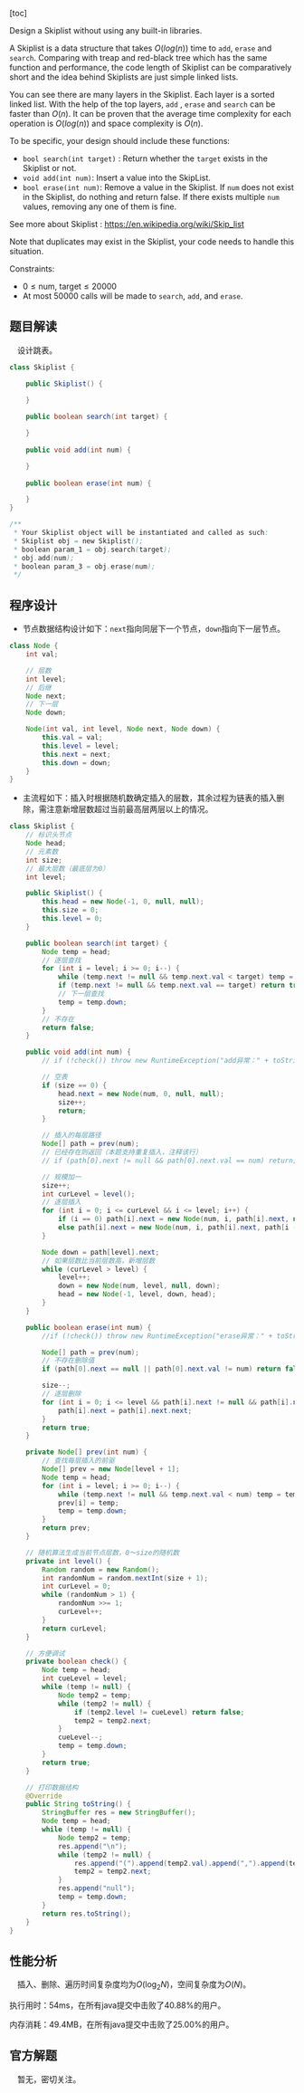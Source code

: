 [toc]

Design a Skiplist without using any built-in libraries.

A Skiplist is a data structure that takes $O(log(n))$ time to `add`, `erase` and `search`. Comparing with treap and red-black tree which has the same function and performance, the code length of Skiplist can be comparatively short and the idea behind Skiplists are just simple linked lists.

You can see there are many layers in the Skiplist. Each layer is a sorted linked list. With the help of the top layers, `add` , `erase` and `search` can be faster than $O(n)$. It can be proven that the average time complexity for each operation is $O(log(n))$ and space complexity is $O(n)$.

To be specific, your design should include these functions:

* `bool search(int target)` : Return whether the `target` exists in the Skiplist or not.
* `void add(int num)`: Insert a value into the SkipList. 
* `bool erase(int num)`: Remove a value in the Skiplist. If `num` does not exist in the Skiplist, do nothing and return false. If there exists multiple `num` values, removing any one of them is fine.

See more about Skiplist : https://en.wikipedia.org/wiki/Skip_list

Note that duplicates may exist in the Skiplist, your code needs to handle this situation.



Constraints:

* $0 \le \text{num, target} \le 20000$
* At most $50000$ calls will be made to `search`, `add`, and `erase`.



## 题目解读

&emsp;设计跳表。

```java
class Skiplist {

    public Skiplist() {

    }
    
    public boolean search(int target) {

    }
    
    public void add(int num) {

    }
    
    public boolean erase(int num) {

    }
}

/**
 * Your Skiplist object will be instantiated and called as such:
 * Skiplist obj = new Skiplist();
 * boolean param_1 = obj.search(target);
 * obj.add(num);
 * boolean param_3 = obj.erase(num);
 */
```

## 程序设计

* 节点数据结构设计如下：`next`指向同层下一个节点，`down`指向下一层节点。

```java
class Node {
    int val;

    // 层数
    int level;
    // 后继
    Node next;
    // 下一层
    Node down;

    Node(int val, int level, Node next, Node down) {
        this.val = val;
        this.level = level;
        this.next = next;
        this.down = down;
    }
}
```

* 主流程如下：插入时根据随机数确定插入的层数，其余过程为链表的插入删除，需注意新增层数超过当前最高层两层以上的情况。

```java
class Skiplist {
    // 标识头节点
    Node head;
    // 元素数
    int size;
    // 最大层数（最底层为0）
    int level;

    public Skiplist() {
        this.head = new Node(-1, 0, null, null);
        this.size = 0;
        this.level = 0;
    }

    public boolean search(int target) {
        Node temp = head;
        // 逐层查找
        for (int i = level; i >= 0; i--) {
            while (temp.next != null && temp.next.val < target) temp = temp.next;
            if (temp.next != null && temp.next.val == target) return true;
            // 下一层查找
            temp = temp.down;
        }
        // 不存在
        return false;
    }

    public void add(int num) {
        // if (!check()) throw new RuntimeException("add异常：" + toString());

        // 空表
        if (size == 0) {
            head.next = new Node(num, 0, null, null);
            size++;
            return;
        }

        // 插入的每层路径
        Node[] path = prev(num);
        // 已经存在则返回（本题支持重复插入，注释该行）
        // if (path[0].next != null && path[0].next.val == num) return;

        // 规模加一
        size++;
        int curLevel = level();
        // 逐层插入
        for (int i = 0; i <= curLevel && i <= level; i++) {
            if (i == 0) path[i].next = new Node(num, i, path[i].next, null);
            else path[i].next = new Node(num, i, path[i].next, path[i - 1].next);
        }

        Node down = path[level].next;
        // 如果层数比当前层数高，新增层数
        while (curLevel > level) {
            level++;
            down = new Node(num, level, null, down);
            head = new Node(-1, level, down, head);
        }
    }

    public boolean erase(int num) {
        //if (!check()) throw new RuntimeException("erase异常：" + toString());

        Node[] path = prev(num);
        // 不存在删除值
        if (path[0].next == null || path[0].next.val != num) return false;

        size--;
        // 逐层删除
        for (int i = 0; i <= level && path[i].next != null && path[i].next.val == num; i++) {
            path[i].next = path[i].next.next;
        }
        return true;
    }

    private Node[] prev(int num) {
        // 查找每层插入的前驱
        Node[] prev = new Node[level + 1];
        Node temp = head;
        for (int i = level; i >= 0; i--) {
            while (temp.next != null && temp.next.val < num) temp = temp.next;
            prev[i] = temp;
            temp = temp.down;
        }
        return prev;
    }

    // 随机算法生成当前节点层数，0～size的随机数
    private int level() {
        Random random = new Random();
        int randomNum = random.nextInt(size + 1);
        int curLevel = 0;
        while (randomNum > 1) {
            randomNum >>= 1;
            curLevel++;
        }
        return curLevel;
    }

    // 方便调试
    private boolean check() {
        Node temp = head;
        int cueLevel = level;
        while (temp != null) {
            Node temp2 = temp;
            while (temp2 != null) {
                if (temp2.level != cueLevel) return false;
                temp2 = temp2.next;
            }
            cueLevel--;
            temp = temp.down;
        }
        return true;
    }

    // 打印数据结构
    @Override
    public String toString() {
        StringBuffer res = new StringBuffer();
        Node temp = head;
        while (temp != null) {
            Node temp2 = temp;
            res.append("\n");
            while (temp2 != null) {
                res.append("(").append(temp2.val).append(",").append(temp2.level).append(") -> ");
                temp2 = temp2.next;
            }
            res.append("null");
            temp = temp.down;
        }
        return res.toString();
    }
}
```

## 性能分析

&emsp;插入、删除、遍历时间复杂度均为$O(\log_2N)$，空间复杂度为$O(N)$。

执行用时：54ms，在所有java提交中击败了40.88%的用户。

内存消耗：49.4MB，在所有java提交中击败了25.00%的用户。

## 官方解题

&emsp;暂无，密切关注。